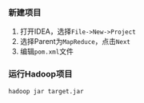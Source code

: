 ### 新建项目
1. 打开IDEA，选择`File->New->Project`
2. 选择Parent为`MapReduce`，点击`Next`
3. 编辑`pom.xml`文件



### 运行Hadoop项目
```bash
hadoop jar target.jar
```